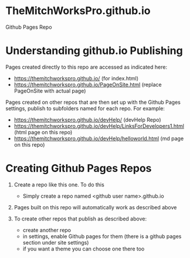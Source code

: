 # TheMitchWorksPro.github.io
Github Pages Repo

# Understanding github.io Publishing
Pages created directly to this repo are accessed as indicated here:
 - https://themitchworkspro.github.io/  (for index.html)
 - https://themitchworkspro.github.io/PageOnSite.html (replace PageOnSite with actual page)
 
Pages created on other repos that are then set up with the Github Pages settings, publish to subfolders named for each repo.  For example:
- https://themitchworkspro.github.io/devHelp/ (devHelp Repo)
- https://themitchworkspro.github.io/devHelp/LinksForDevelopers1.html (html page on this repo)
- https://themitchworkspro.github.io/devHelp/helloworld.html (md page on this repo)

# Creating Github Pages Repos
1. Create a repo like this one.  To do this
   - Simply create a repo named \<github user name>.github.io
  
2. Pages built on this repo will automatically work as described above
3. To create other repos that publish as described above:
   - create another repo
   - in settings, enable Github pages for them (there is a github pages section under site settings)
   - if you want a theme you can choose one there too
